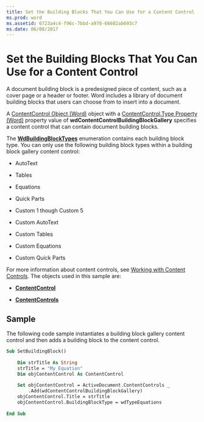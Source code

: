 ```yaml
---
title: Set the Building Blocks That You Can Use for a Content Control
ms.prod: word
ms.assetid: 6723a4c4-f96c-7bbd-a978-66602ab693c7
ms.date: 06/08/2017
---
```



# Set the Building Blocks That You Can Use for a Content Control

A document building block is a predesigned piece of content, such as a cover page or a header or footer. Word includes a library of document building blocks that users can choose from to insert into a document. 

A  [ContentControl Object (Word)](contentcontrol-object-word.md) object with a [ContentControl.Type Property (Word)](contentcontrol-type-property-word.md) property value of **wdContentControlBuildingBlockGallery** specifies a content control that can contain document building blocks.

The  **[WdBuildingBlockTypes](wdbuildingblocktypes-enumeration-word.md)** enumeration contains each building block type. You can only use the following building block types within a building block gallery content control:


- AutoText
    
- Tables
    
- Equations
    
- Quick Parts
    
- Custom 1 though Custom 5
    
- Custom AutoText
    
- Custom Tables
    
- Custom Equations
    
- Custom Quick Parts
    
For more information about content controls, see  [Working with Content Controls](working-with-content-controls.md).
The objects used in this sample are:

-  **[ContentControl](contentcontrol-object-word.md)**
    
-  **[ContentControls](contentcontrols-object-word.md)**
    

## Sample

The following code sample instantiates a building block gallery content control and then adds a building block to the content control.


```vb
Sub SetBuildingBlock()
 
    Dim strTitle As String
    strTitle = "My Equation"
    Dim objContentControl As ContentControl
     
    Set objContentControl = ActiveDocument.ContentControls _
        .Add(wdContentControlBuildingBlockGallery)
    objContentControl.Title = strTitle
    objContentControl.BuildingBlockType = wdTypeEquations
   
End Sub
```


